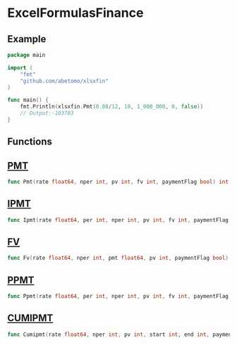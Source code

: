 # ExcelFormulasFinance

## Example

```go
package main

import (
	"fmt"
	"github.com/abetomo/xlsxfin"
)

func main() {
	fmt.Println(xlsxfin.Pmt(0.08/12, 10, 1_000_000, 0, false))
	// Output:-103703
}
```

## Functions

## [PMT](https://support.microsoft.com/en-us/office/pmt-function-0214da64-9a63-4996-bc20-214433fa6441)

```go
func Pmt(rate float64, nper int, pv int, fv int, paymentFlag bool) int
```

## [IPMT](https://support.microsoft.com/en-us/office/ipmt-function-5cce0ad6-8402-4a41-8d29-61a0b054cb6f)

```go
func Ipmt(rate float64, per int, nper int, pv int, fv int, paymentFlag bool) int
```

## [FV](https://support.microsoft.com/en-us/office/fv-function-2eef9f44-a084-4c61-bdd8-4fe4bb1b71b3)

```go
func Fv(rate float64, nper int, pmt float64, pv int, paymentFlag bool) int
```

## [PPMT](https://support.microsoft.com/en-us/office/ppmt-function-c370d9e3-7749-4ca4-beea-b06c6ac95e1b)

```go
func Ppmt(rate float64, per int, nper int, pv int, fv int, paymentFlag bool) int
```

## [CUMIPMT](https://support.microsoft.com/en-us/office/cumipmt-function-61067bb0-9016-427d-b95b-1a752af0e606)

```go
func Cumipmt(rate float64, nper int, pv int, start int, end int, paymentFlag bool) int
```
